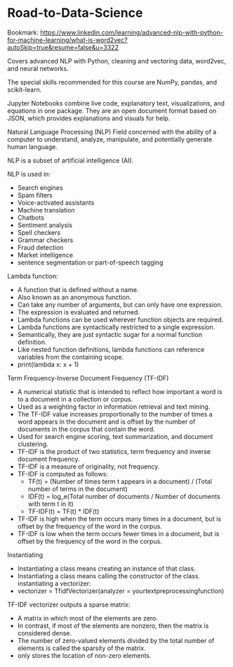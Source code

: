 # Road-to-Data-Science

Bookmark: https://www.linkedin.com/learning/advanced-nlp-with-python-for-machine-learning/what-is-word2vec?autoSkip=true&resume=false&u=3322

Covers advanced NLP with Python, cleaning and vectoring data, word2vec, and neural networks.

The special skills recommended for this course are NumPy, pandas, and scikit-learn.

Jupyter Notebooks combine live code, explanatory text, visualizations, and equations in one package. They are an open document format based on JSON, which provides explanations and visuals for help.

Natural Language Processing (NLP)
Field concerned with the ability of a computer to understand, analyze, manipulate, and potentially generate human language.

NLP is a subset of artificial intelligence (AI).

NLP is used in:
- Search engines
- Spam filters
- Voice-activated assistants
- Machine translation
- Chatbots
- Sentiment analysis
- Spell checkers
- Grammar checkers
- Fraud detection
- Market intelligence
- sentence segmentation or part-of-speech tagging


Lambda function:
- A function that is defined without a name.
- Also known as an anonymous function.
- Can take any number of arguments, but can only have one expression.
- The expression is evaluated and returned.
- Lambda functions can be used wherever function objects are required.
- Lambda functions are syntactically restricted to a single expression.
- Semantically, they are just syntactic sugar for a normal function definition.
- Like nested function definitions, lambda functions can reference variables from the containing scope.
- print(lambda x: x + 1)

Term Frequency-Inverse Document Frequency (TF-IDF)
- A numerical statistic that is intended to reflect how important a word is to a document in a collection or corpus.
- Used as a weighting factor in information retrieval and text mining.
- The TF-IDF value increases proportionally to the number of times a word appears in the document and is offset by the number of documents in the corpus that contain the word.
- Used for search engine scoring, text summarization, and document clustering.
- TF-IDF is the product of two statistics, term frequency and inverse document frequency.
- TF-IDF is a measure of originality, not frequency.
- TF-IDF is computed as follows:
  - TF(t) = (Number of times term t appears in a document) / (Total number of terms in the document)
  - IDF(t) = log_e(Total number of documents / Number of documents with term t in it)
  - TF-IDF(t) = TF(t) * IDF(t)
- TF-IDF is high when the term occurs many times in a document, but is offset by the frequency of the word in the corpus.
- TF-IDF is low when the term occurs fewer times in a document, but is offset by the frequency of the word in the corpus.

Instantiating
- Instantiating a class means creating an instance of that class.
- Instantiating a class means calling the constructor of the class.
instantiating a vectorizer:
- vectorizer = TfidfVectorizer(analyzer = yourtextpreprocessingfunction)

TF-IDF vectorizer outputs a sparse matrix:
- A matrix in which most of the elements are zero.
- In contrast, if most of the elements are nonzero, then the matrix is considered dense.
- The number of zero-valued elements divided by the total number of elements is called the sparsity of the matrix.
- only stores the location of non-zero elements.






